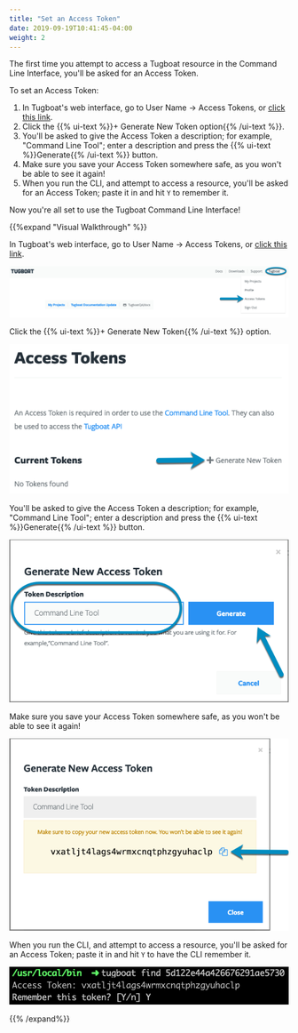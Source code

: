 ```yaml
---
title: "Set an Access Token"
date: 2019-09-19T10:41:45-04:00
weight: 2
---
```


The first time you attempt to access a Tugboat resource in the Command Line
Interface, you'll be asked for an Access Token.

To set an Access Token:

1. In Tugboat's web interface, go to User Name -> Access Tokens, or
   [click this link](https://dashboard.tugboat.qa/access-tokens).
2. Click the {{% ui-text %}}+ Generate New Token option{{% /ui-text %}}.
3. You'll be asked to give the Access Token a description; for example, "Command
   Line Tool"; enter a description and press the
   {{% ui-text %}}Generate{{% /ui-text %}} button.
4. Make sure you save your Access Token somewhere safe, as you won't be able to
   see it again!
5. When you run the CLI, and attempt to access a resource, you'll be asked for
   an Access Token; paste it in and hit `Y` to remember it.

Now you're all set to use the Tugboat Command Line Interface!

{{%expand "Visual Walkthrough" %}}

In Tugboat's web interface, go to User Name -> Access Tokens, or
[click this link](https://dashboard.tugboat.qa/access-tokens).

![Go to Access Tokens page](../../_images/go-to-user-access-tokens.png)

Click the {{% ui-text %}}+ Generate New Token{{% /ui-text %}} option.

![Click Generate new token](../../_images/generate-new-token.png)

You'll be asked to give the Access Token a description; for example, "Command
Line Tool"; enter a description and press the
{{% ui-text %}}Generate{{% /ui-text %}} button.

![Enter token description and press Generate](../../_images/enter-token-description-and-generate.png)

Make sure you save your Access Token somewhere safe, as you won't be able to see
it again!

![Copy your new Access Token](../../_images/copy-new-access-token.png)

When you run the CLI, and attempt to access a resource, you'll be asked for an
Access Token; paste it in and hit `Y` to have the CLI remember it.

![Enter the Access Token in the CLI](../../_images/enter-access-token-in-cli.png)

{{% /expand%}}
